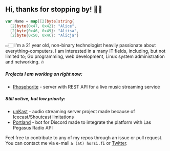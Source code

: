 ## Hi, thanks for stopping by! 👋🏻

```go
var Name = map[[2]byte]string{
  [2]byte{0x47, 0x42}: "Alice",
  [2]byte{0x46, 0x49}: "Aliisa",
  [2]byte{0x50, 0x4C}: "Alicja"}
```
👉🏻 I'm a 21 year old, non-binary technologist heavily passionate about everything-computers.
I am interested in a many IT fields, including, but not limited to; Go programming, web development, Linux system
administration and networking. 🔥

##### Projects I am working on *right now*:
- [Phosphorite](https://github.com/noskla/phosphorite) - server with REST API for a live music streaming service

##### Still active, but low priority:
- [unKast](https://github.com/noskla/unkast) - audio streaming server project made because of Icecast/Shoutcast limitations
- [Portland](https://github.com/noskla/portland) - bot for Discord made to integrate the platform with Las Pegasus Radio API

Feel free to contribute to any of my repos through an issue or pull request. You can contact me via e-mail ``a (at) horsi.fi`` or [Twitter](https://twitter.com/alistheponi).
